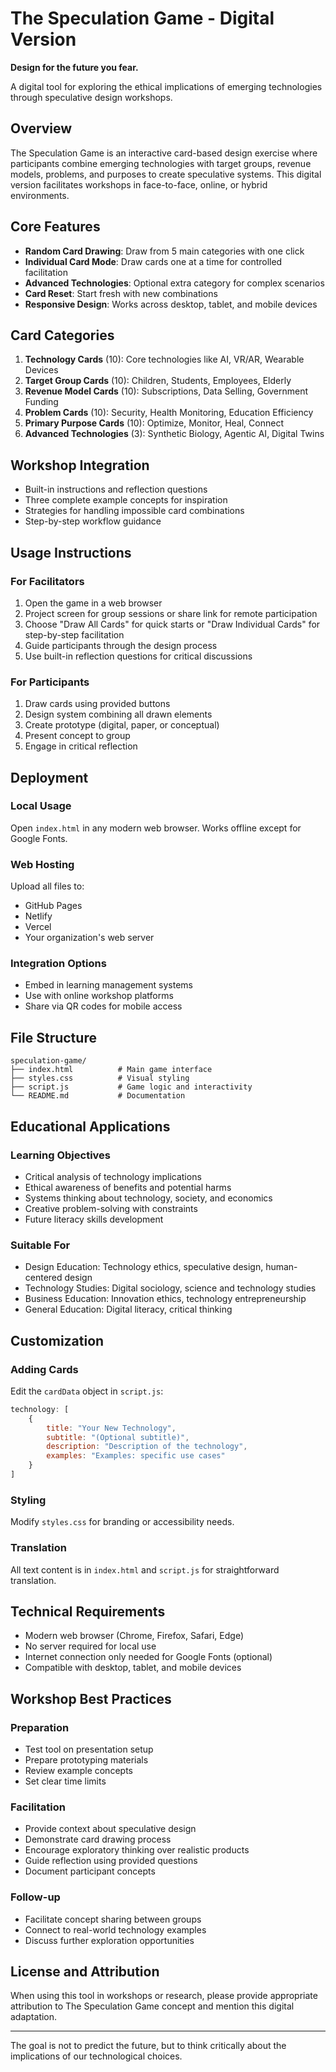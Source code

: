 # The Speculation Game - Digital Version

**Design for the future you fear.**

A digital tool for exploring the ethical implications of emerging technologies through speculative design workshops.

## Overview

The Speculation Game is an interactive card-based design exercise where participants combine emerging technologies with target groups, revenue models, problems, and purposes to create speculative systems. This digital version facilitates workshops in face-to-face, online, or hybrid environments.

## Core Features

- **Random Card Drawing**: Draw from 5 main categories with one click
- **Individual Card Mode**: Draw cards one at a time for controlled facilitation
- **Advanced Technologies**: Optional extra category for complex scenarios
- **Card Reset**: Start fresh with new combinations
- **Responsive Design**: Works across desktop, tablet, and mobile devices

## Card Categories

1. **Technology Cards** (10): Core technologies like AI, VR/AR, Wearable Devices
2. **Target Group Cards** (10): Children, Students, Employees, Elderly
3. **Revenue Model Cards** (10): Subscriptions, Data Selling, Government Funding
4. **Problem Cards** (10): Security, Health Monitoring, Education Efficiency
5. **Primary Purpose Cards** (10): Optimize, Monitor, Heal, Connect
6. **Advanced Technologies** (3): Synthetic Biology, Agentic AI, Digital Twins

## Workshop Integration

- Built-in instructions and reflection questions
- Three complete example concepts for inspiration
- Strategies for handling impossible card combinations
- Step-by-step workflow guidance

## Usage Instructions

### For Facilitators
1. Open the game in a web browser
2. Project screen for group sessions or share link for remote participation
3. Choose "Draw All Cards" for quick starts or "Draw Individual Cards" for step-by-step facilitation
4. Guide participants through the design process
5. Use built-in reflection questions for critical discussions

### For Participants
1. Draw cards using provided buttons
2. Design system combining all drawn elements
3. Create prototype (digital, paper, or conceptual)
4. Present concept to group
5. Engage in critical reflection

## Deployment

### Local Usage
Open `index.html` in any modern web browser. Works offline except for Google Fonts.

### Web Hosting
Upload all files to:
- GitHub Pages
- Netlify
- Vercel
- Your organization's web server

### Integration Options
- Embed in learning management systems
- Use with online workshop platforms
- Share via QR codes for mobile access

## File Structure

```
speculation-game/
├── index.html          # Main game interface
├── styles.css          # Visual styling
├── script.js           # Game logic and interactivity
└── README.md           # Documentation
```

## Educational Applications

### Learning Objectives
- Critical analysis of technology implications
- Ethical awareness of benefits and potential harms
- Systems thinking about technology, society, and economics
- Creative problem-solving with constraints
- Future literacy skills development

### Suitable For
- Design Education: Technology ethics, speculative design, human-centered design
- Technology Studies: Digital sociology, science and technology studies
- Business Education: Innovation ethics, technology entrepreneurship
- General Education: Digital literacy, critical thinking

## Customization

### Adding Cards
Edit the `cardData` object in `script.js`:

```javascript
technology: [
    {
        title: "Your New Technology",
        subtitle: "(Optional subtitle)",
        description: "Description of the technology",
        examples: "Examples: specific use cases"
    }
]
```

### Styling
Modify `styles.css` for branding or accessibility needs.

### Translation
All text content is in `index.html` and `script.js` for straightforward translation.

## Technical Requirements

- Modern web browser (Chrome, Firefox, Safari, Edge)
- No server required for local use
- Internet connection only needed for Google Fonts (optional)
- Compatible with desktop, tablet, and mobile devices

## Workshop Best Practices

### Preparation
- Test tool on presentation setup
- Prepare prototyping materials
- Review example concepts
- Set clear time limits

### Facilitation
- Provide context about speculative design
- Demonstrate card drawing process
- Encourage exploratory thinking over realistic products
- Guide reflection using provided questions
- Document participant concepts

### Follow-up
- Facilitate concept sharing between groups
- Connect to real-world technology examples
- Discuss further exploration opportunities

## License and Attribution

When using this tool in workshops or research, please provide appropriate attribution to The Speculation Game concept and mention this digital adaptation.

---

The goal is not to predict the future, but to think critically about the implications of our technological choices. 